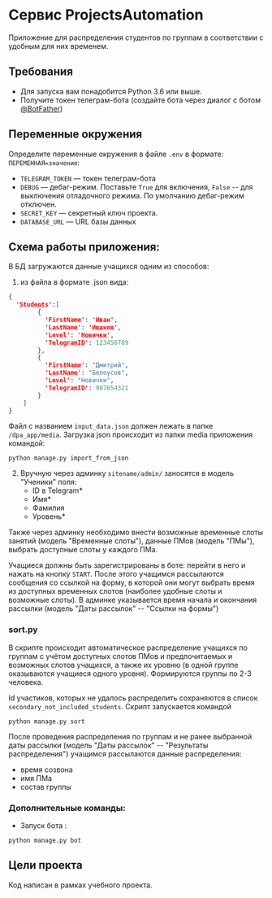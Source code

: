 # Сервис ProjectsAutomation

Приложение для распределения студентов по группам в соответствии с удобным для них временем.

## Требования
- Для запуска вам понадобится Python 3.6 или выше.
- Получите токен телеграм-бота (создайте бота через диалог с ботом [@BotFather](https://telegram.me/BotFather))

## Переменные окружения
Определите переменные окружения в файле `.env` в формате: `ПЕРЕМЕННАЯ=значение`:
- `TELEGRAM_TOKEN` — токен телеграм-бота
- `DEBUG` — дебаг-режим. Поставьте `True` для включения, `False` -- для 
выключения отладочного режима. По умолчанию дебаг-режим отключен.
- `SECRET_KEY` — секретный ключ проекта.
- `DATABASE_URL` — URL базы данных

## Схема работы приложения:

В БД загружаются данные учащихся одним из способов:
   1. из файла в формате .json вида:

```json
{
  'Students':[
        {
          'FirstName': 'Иван',
          'LastName': 'Иванов',
          'Level': 'Новички',
          'TelegramID': 123456789
        },
        {
          'FirstName': "Дмитрий",
          'LastName': "Белоусов",
          'Level': "Новички",
          'TelegramID': 987654321
        }
    ]
}
```
Файл с названием `input_data.json` должен лежать в папке `/dpa_app/media`. 
Загрузка json происходит из папки media приложения командой:

```commandline
python manage.py import_from_json
```

2. Вручную через админку `sitename/admin/` заносятся в модель "Ученики" поля:
   - ID в Telegram*
   - Имя*
   - Фамилия
   - Уровень*

Также через админку необходимо внести возможные временные слоты занятий (модель
"Временные слоты"), данные ПМов (модель "ПМы"), выбрать доступные слоты у каждого ПМа.

Учащиеся должны быть зарегистрированы в боте: перейти в него и нажать на кнопку `START`.
После этого учащимся рассылаются сообщения со ссылкой на форму, в которой они
могут выбрать время из доступных временных слотов (наиболее удобные слоты и возможные слоты).
В админке указывается время начала и окончания рассылки (модель "Даты рассылок" -- "Ссылки на формы")

### sort.py
В скрипте происходит автоматическое распределение учащихся по группам с учётом 
доступных слотов ПМов и предпочитаемых и возможных слотов учащихся, а также их 
уровню (в одной группе оказываются учащиеся одного уровня). Формируются группы 
по 2-3 человека. 

Id участиков, которых не удалось распределить сохраняются в список 
`secondary_not_included_students`.
Скрипт запускается командой 
```commandline
python manage.py sort
```

После проведения распределения по группам и не ранее выбранной даты рассылки
(модель "Даты рассылок" -- "Результаты распределения") учащимся рассылаются 
данные распределения:
- время созвона
- имя ПМа
- состав группы

### Дополнительные команды:

- Запуск бота : 
```commandline
python manage.py bot
```

## Цели проекта
Код написан в рамках учебного проекта.
